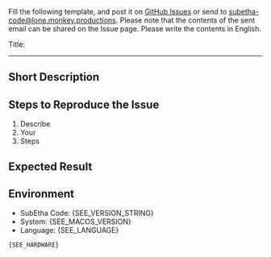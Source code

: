 
Fill the following template, and post it on [GitHub Issues](https://source.monkeydom.de/OpenSource/SubEthaEdit/issues/new) or send to <subetha-code@lone.monkey.productions>. Please note that the contents of the sent email can be shared on the Issue page. Please write the contents in English.

Title: 

-----------------------------------------------

## Short Description


## Steps to Reproduce the Issue

1. Describe
1. Your
1. Steps

## Expected Result


## Environment

- SubEtha Code: {SEE_VERSION_STRING}
- System: {SEE_MACOS_VERSION}
- Language: {SEE_LANGUAGE}

```
{SEE_HARDWARE}
```


